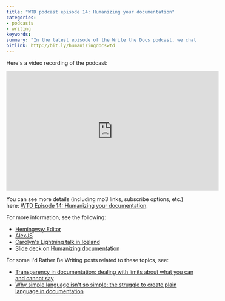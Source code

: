 ```yaml
---
title: "WTD podcast episode 14: Humanizing your documentation"
categories:
- podcasts
- writing
keywords:
summary: "In the latest episode of the Write the Docs podcast, we chat with Carolyn Stransky, a journalist and JavaScript developer living in Berlin, about ways to humanize documentation. We discuss dilemmas with transparency in docs (the balance between honesty and negativity), ways to avoid gendered language (including whether to correct workplace misuse of \"he\"), strategies for achieving plain language and clarity (such as by reading your content out loud), the term \"user\" and alternatives, how to develop empathy for your audience, why terms like \"simple\" and \"easy\" are problematic (even in Marketing), tools for identifying insensitivity and complexity in docs (Hemingway, Alex), what makes content sound truly human, and more."
bitlink: http://bit.ly/humanizingdocswtd
---
```


Here's a video recording of the podcast:

<iframe width="560" height="315" src="https://www.youtube.com/embed/eDqaEtT4FCs" frameborder="0" allow="autoplay; encrypted-media" allowfullscreen></iframe>

You can see more details (including mp3 links, subscribe options, etc.) here: [WTD Episode 14: Humanizing your documentation](http://podcast.writethedocs.org/2018/03/22/humanizing-documentation/).

For more information, see the following:

* [Hemingway Editor](http://www.hemingwayapp.com/)
* [AlexJS](http://alexjs.com/)
* [Carolyn's Lightning talk in Iceland](https://www.youtube.com/watch?v=jY2xglypPkQ)
* [Slide deck on Humanizing documentation](https://speakerdeck.com/carolstran/humanizing-your-documentation-full-talk)

For some I'd Rather Be Writing posts related to these topics, see:

* [Transparency in documentation: dealing with limits about what you can and cannot say](http://idratherbewriting.com/2017/07/13/transparency-in-documentation/)
* [Why simple language isn't so simple: the struggle to create plain language in documentation](http://idratherbewriting.com/2017/07/27/why-simple-language-isnt-so-simple/)
